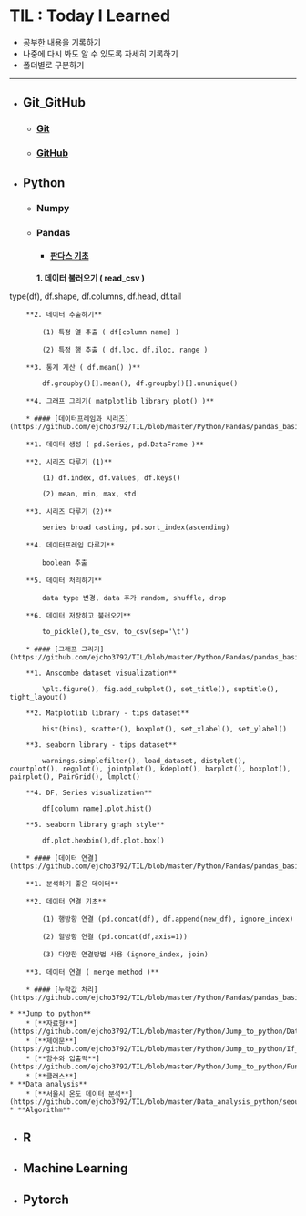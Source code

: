 # TIL : Today I Learned

* 공부한 내용을 기록하기
* 나중에 다시 봐도 알 수 있도록 자세히 기록하기
* 폴더별로 구분하기
---
* ## Git_GitHub
    * ### [Git](https://github.com/ejcho3792/TIL/blob/master/Git_GitHub/git_vscode.md)
    * ### [GitHub](https://github.com/ejcho3792/TIL/blob/master/Git_GitHub/github.md)

* ## Python
    * ### Numpy
    * ### Pandas
        * #### [판다스 기초](https://github.com/ejcho3792/TIL/blob/master/Python/Pandas/pandas_basic_2.ipynb)

        **1. 데이터 불러오기 ( read_csv )**
        
type(df), df.shape, df.columns, df.head, df.tail

        **2. 데이터 추출하기**

            (1) 특정 열 추출 ( df[column name] )

            (2) 특정 행 추출 ( df.loc, df.iloc, range )
        
        **3. 통계 계산 ( df.mean() )**

            df.groupby()[].mean(), df.groupby()[].ununique()

        **4. 그래프 그리기( matplotlib library plot() )**

        * #### [데이터프레임과 시리즈](https://github.com/ejcho3792/TIL/blob/master/Python/Pandas/pandas_basic_3.ipynb)

        **1. 데이터 생성 ( pd.Series, pd.DataFrame )**

        **2. 시리즈 다루기 (1)**

            (1) df.index, df.values, df.keys()

            (2) mean, min, max, std

        **3. 시리즈 다루기 (2)**

            series broad casting, pd.sort_index(ascending)

        **4. 데이터프레임 다루기**

            boolean 추출
        
        **5. 데이터 처리하기**

            data type 변경, data 추가 random, shuffle, drop

        **6. 데이터 저장하고 불러오기**

            to_pickle(),to_csv, to_csv(sep='\t')

        * #### [그래프 그리기](https://github.com/ejcho3792/TIL/blob/master/Python/Pandas/pandas_basic_4.ipynb)

        **1. Anscombe dataset visualization**

            \plt.figure(), fig.add_subplot(), set_title(), suptitle(), tight_layout()

        **2. Matplotlib library - tips dataset**

            hist(bins), scatter(), boxplot(), set_xlabel(), set_ylabel()

        **3. seaborn library - tips dataset**

            warnings.simplefilter(), load_dataset, distplot(), countplot(), regplot(), jointplot(), kdeplot(), barplot(), boxplot(), pairplot(), PairGrid(), lmplot()

        **4. DF, Series visualization**

            df[column name].plot.hist()

        **5. seaborn library graph style**

            df.plot.hexbin(),df.plot.box()

        * #### [데이터 연결](https://github.com/ejcho3792/TIL/blob/master/Python/Pandas/pandas_basic_5.ipynb)

        **1. 분석하기 좋은 데이터**

        **2. 데이터 연결 기초**

            (1) 행방향 연결 (pd.concat(df), df.append(new_df), ignore_index)

            (2) 열방향 연결 (pd.concat(df,axis=1))

            (3) 다양한 연결방법 사용 (ignore_index, join)

        **3. 데이터 연결 ( merge method )**

        * #### [누락값 처리](https://github.com/ejcho3792/TIL/blob/master/Python/Pandas/pandas_basic_6.ipynb)

    * **Jump to python**
        * [**자료형**](https://github.com/ejcho3792/TIL/blob/master/Python/Jump_to_python/Data_type.ipynb)
        * [**제어문**](https://github.com/ejcho3792/TIL/blob/master/Python/Jump_to_python/If_while_for.ipynb)
        * [**함수와 입출력**](https://github.com/ejcho3792/TIL/blob/master/Python/Jump_to_python/Func_input_output.ipynb)
        * [**클래스**]
    * **Data analysis**
        * [**서울시 온도 데이터 분석**](https://github.com/ejcho3792/TIL/blob/master/Data_analysis_python/seoul_temperature/Seoul_temp_analysis.ipynb)
    * **Algorithm**

* ## R
    

* ## Machine Learning

* ## Pytorch